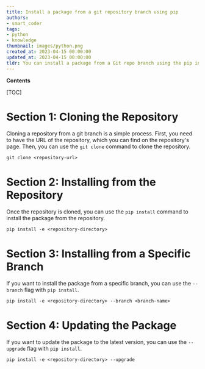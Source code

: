 ```yaml
---
title: Install a package from a git repository branch using pip
authors:
- smart_coder
tags:
- python
- knowledge
thumbnail: images/python.png
created_at: 2023-04-15 00:00:00
updated_at: 2023-04-15 00:00:00
tldr: You can install a package from a Git repo branch using the pip install command with the --editable flag, followed by the repo URL.
---
```


**Contents**

[TOC]

# Section 1: Cloning the Repository
Cloning a repository from a git branch is a simple process. First, you need to have the URL of the repository, which you can find on the repository's page. Then, you can use the `git clone` command to clone the repository.

```
git clone <repository-url>
```

# Section 2: Installing from the Repository
Once the repository is cloned, you can use the `pip install` command to install the package from the repository.

```
pip install -e <repository-directory>
```

# Section 3: Installing from a Specific Branch
If you want to install the package from a specific branch, you can use the `--branch` flag with `pip install`.

```
pip install -e <repository-directory> --branch <branch-name>
```

# Section 4: Updating the Package
If you want to update the package to the latest version, you can use the `--upgrade` flag with `pip install`.

```
pip install -e <repository-directory> --upgrade
```
